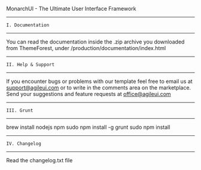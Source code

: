 MonarchUI - The Ultimate User Interface Framework

------------------------------------
    I. Documentation
------------------------------------

You can read the documentation inside the .zip archive you downloaded from ThemeForest, under /production/documentation/index.html

------------------------------------
    II. Help & Support
------------------------------------

If you encounter bugs or problems with our template feel free to email us at support@agileui.com or to write in the comments area on the marketplace. Send your suggestions and feature requests at office@agileui.com

------------------------------------
    III. Grunt
------------------------------------

brew install nodejs npm
sudo npm install -g grunt
sudo npm install

------------------------------------
    IV. Changelog
------------------------------------

Read the changelog.txt file